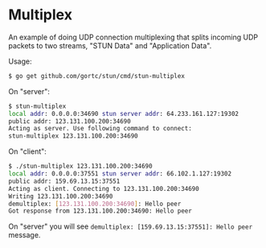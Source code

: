 # Multiplex

An example of doing UDP connection multiplexing
that splits incoming UDP packets to two streams, "STUN Data" and "Application Data".

Usage:
```sh
$ go get github.com/gortc/stun/cmd/stun-multiplex
```

On "server":
```sh
$ stun-multiplex
local addr: 0.0.0.0:34690 stun server addr: 64.233.161.127:19302
public addr: 123.131.100.200:34690
Acting as server. Use following command to connect:
stun-multiplex 123.131.100.200:34690
```

On "client":
```sh
$ ./stun-multiplex 123.131.100.200:34690
local addr: 0.0.0.0:37551 stun server addr: 66.102.1.127:19302
public addr: 159.69.13.15:37551
Acting as client. Connecting to 123.131.100.200:34690
Writing 123.131.100.200:34690
demultiplex: [123.131.100.200:34690]: Hello peer
Got response from 123.131.100.200:34690: Hello peer
```

On "server" you will see `demultiplex: [159.69.13.15:37551]: Hello peer` message.
